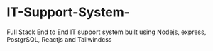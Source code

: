 # IT-Support-System-
Full Stack End to End IT support system built using Nodejs, express, PostgrSQL, Reactjs and Tailwindcss
